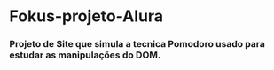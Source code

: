 # Fokus-projeto-Alura

### Projeto de Site que simula a tecnica Pomodoro usado para estudar as manipulações do DOM.
